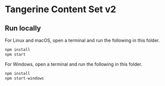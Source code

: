# Tangerine Content Set v2

## Run locally

For Linux and macOS, open a terminal and run the following in this folder.

```bash
npm install
npm start
```

For Windows, open a terminal and run the following in this folder.

```bash
npm install
npm start-windows
```
